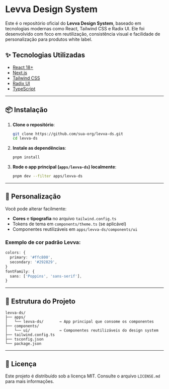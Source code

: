 # Levva Design System

Este é o repositório oficial do **Levva Design System**, baseado em tecnologias modernas como React, Tailwind CSS e Radix UI. Ele foi desenvolvido com foco em reutilização, consistência visual e facilidade de personalização para produtos white label.

## ✨ Tecnologias Utilizadas

- [React 18+](https://reactjs.org/)
- [Next.js](https://nextjs.org/)
- [Tailwind CSS](https://tailwindcss.com/)
- [Radix UI](https://www.radix-ui.com/)
- [TypeScript](https://www.typescriptlang.org/)

---

## 📦 Instalação

1. **Clone o repositório**:
   ```bash
   git clone https://github.com/sua-org/levva-ds.git
   cd levva-ds
   ```

2. **Instale as dependências**:
   ```bash
   pnpm install
   ```

3. **Rode o app principal (`apps/levva-ds`) localmente**:
   ```bash
   pnpm dev --filter apps/levva-ds
   ```

---

## 🎨 Personalização

Você pode alterar facilmente:
- **Cores** e **tipografia** no arquivo `tailwind.config.ts`
- Tokens de tema em `components/theme.ts` (se aplicável)
- Componentes reutilizáveis em `apps/levva-ds/components/ui`

### Exemplo de cor padrão Levva:
```ts
colors: {
  primary: '#ffc800',
  secondary: '#292829',
}
fontFamily: {
  sans: ['Poppins', 'sans-serif'],
}
```

---

## 🧱 Estrutura do Projeto

```
levva-ds/
├── apps/
│   └── levva-ds/       → App principal que consome os componentes
├── components/
│   └── ui/             → Componentes reutilizáveis do design system
├── tailwind.config.ts
├── tsconfig.json
└── package.json
```

---

## 📄 Licença

Este projeto é distribuído sob a licença MIT. Consulte o arquivo `LICENSE.md` para mais informações.